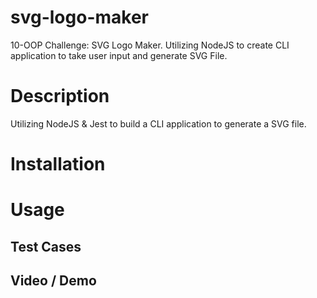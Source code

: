 # svg-logo-maker
10-OOP Challenge: SVG Logo Maker. Utilizing NodeJS to create CLI application to take user input and generate SVG File.

# Description
Utilizing NodeJS & Jest to build a CLI application to generate a SVG file.

# Installation

# Usage

## Test Cases

## Video / Demo